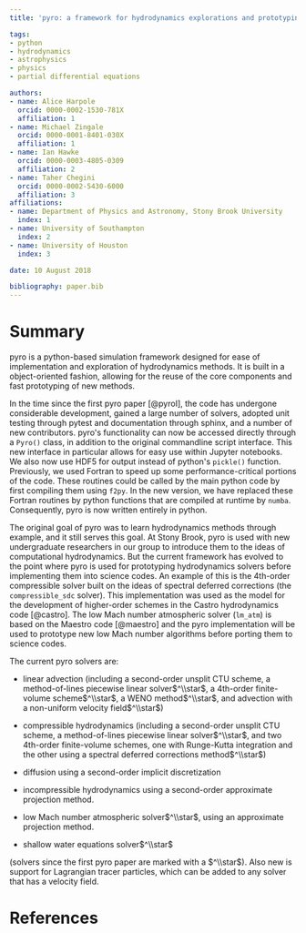 ```yaml
---
title: 'pyro: a framework for hydrodynamics explorations and prototyping'

tags:
- python
- hydrodynamics
- astrophysics
- physics
- partial differential equations

authors:
- name: Alice Harpole
  orcid: 0000-0002-1530-781X
  affiliation: 1
- name: Michael Zingale
  orcid: 0000-0001-8401-030X
  affiliation: 1
- name: Ian Hawke
  orcid: 0000-0003-4805-0309
  affiliation: 2
- name: Taher Chegini
  orcid: 0000-0002-5430-6000
  affiliation: 3
affiliations:
- name: Department of Physics and Astronomy, Stony Brook University
  index: 1
- name: University of Southampton
  index: 2
- name: University of Houston
  index: 3

date: 10 August 2018

bibliography: paper.bib
---
```


# Summary

pyro is a python-based simulation framework designed for ease of
implementation and exploration of hydrodynamics methods.  It is
built in a object-oriented fashion, allowing for the reuse of
the core components and fast prototyping of new methods.

In the time since the first pyro paper [@pyroI], the code has
undergone considerable development, gained a large number of solvers,
adopted unit testing through pytest and documentation through sphinx,
and a number of new contributors.  pyro's functionality can now
be accessed directly through a `Pyro()` class, in addition to the
original commandline script interface.  This new interface in particular
allows for easy use within Jupyter notebooks.  We also now use HDF5
for output instead of python's `pickle()` function.  Previously, we used Fortran
to speed up some performance-critical portions of the code.  These routines
could be called by the main python code by first compiling them using `f2py`.
In the new version, we have replaced these Fortran routines by python functions
that are compiled at runtime by `numba`.  Consequently, pyro is now written
entirely in python.

The original goal of pyro was to learn hydrodynamics methods through
example, and it still serves this goal.  At Stony Brook, pyro is used
with new undergraduate researchers in our group to introduce them to
the ideas of computational hydrodynamics.  But the current framework
has evolved to the point where pyro is used for prototyping
hydrodynamics solvers before implementing them into science codes.  An
example of this is the 4th-order compressible solver built on the
ideas of spectral deferred corrections (the `compressible_sdc`
solver).  This implementation was used as the model for the
development of higher-order schemes in the Castro hydrodynamics code
[@castro].  The low Mach number atmospheric solver (`lm_atm`) is based
on the Maestro code [@maestro] and the pyro implementation will be
used to prototype new low Mach number algorithms before porting them
to science codes.

The current pyro solvers are:

-   linear advection (including a second-order unsplit CTU scheme, a
    method-of-lines piecewise linear solver$^\\star$, a 4th-order
    finite-volume scheme$^\\star$, a WENO method$^\\star$, and
    advection with a non-uniform velocity field$^\\star$)

-   compressible hydrodynamics (including a second-order unsplit CTU
    scheme, a method-of-lines piecewise linear solver$^\\star$, and two
    4th-order finite-volume schemes, one with Runge-Kutta integration
    and the other using a spectral deferred corrections
    method$^\\star$)

-   diffusion using a second-order implicit discretization

-   incompressible hydrodynamics using a second-order approximate
    projection method.

-   low Mach number atmospheric solver$^\\star$, using an approximate
    projection method.

-   shallow water equations solver$^\\star$

(solvers since the first pyro paper are marked with a $^\\star$).  Also
new is support for Lagrangian tracer particles, which can be added to
any solver that has a velocity field.

# References
